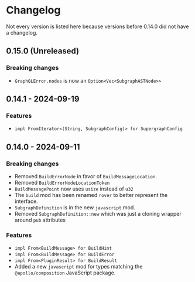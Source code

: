 # Changelog

Not every version is listed here because versions before 0.14.0 did not have a changelog.

## 0.15.0 (Unreleased)

### Breaking changes

- `GraphQLError.nodes` is now an `Option<Vec<SubgraphASTNode>>`

## 0.14.1 - 2024-09-19

### Features
- `impl FromIterator<(String, SubgraphConfig)> for SupergraphConfig`

## 0.14.0 - 2024-09-11

### Breaking changes

- Removed `BuildErrorNode` in favor of `BuildMessageLocation`.
- Removed `BuildErrorNodeLocationToken`
- `BuildMessagePoint` now uses `usize` instead of `u32`
- The `build` mod has been renamed `rover` to better represent the interface.
- `SubgraphDefinition` is in the new `javascript` mod.
- Removed `SubgraphDefinition::new` which was just a cloning wrapper around `pub` attributes

### Features

- `impl From<BuildMessage> for BuildHint`
- `impl From<BuildMessage> for BuildError`
- `impl From<PluginResult> for BuildResult`
- Added a new `javascript` mod for types matching the `@apollo/composition` JavaScript package.
